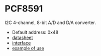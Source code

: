 # PCF8591
I2C 4-channel, 8-bit A/D and D/A converter.

* Default address: 0x48
* [datasheet](PCF8591.pdf)
* [interface](../src/main/java/one/microproject/rpi/hardware/gpio/sensors/PCF8591.java)
* [example of use](../src/main/java/one/microproject/rpi/hardware/gpio/sensors/tests/PCF8591Test.java)